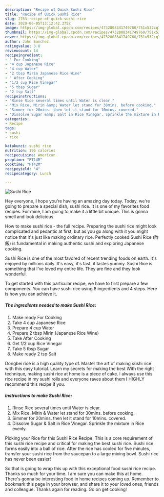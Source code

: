 ```yaml
---
description: "Recipe of Quick Sushi Rice"
title: "Recipe of Quick Sushi Rice"
slug: 2763-recipe-of-quick-sushi-rice
date: 2020-06-05T13:12:42.375Z
image: https://img-global.cpcdn.com/recipes/4732808341749760/751x532cq70/sushi-rice-recipe-main-photo.jpg
thumbnail: https://img-global.cpcdn.com/recipes/4732808341749760/751x532cq70/sushi-rice-recipe-main-photo.jpg
cover: https://img-global.cpcdn.com/recipes/4732808341749760/751x532cq70/sushi-rice-recipe-main-photo.jpg
author: John Sanchez
ratingvalue: 3.8
reviewcount: 14
recipeingredient:
- " For Cooking"
- "4 cup Japanese Rice"
- "4 cup Water"
- "2 tbsp Mirin Japanese Rice Wine"
- " After Cooking"
- "1/2 cup Rice Vinegar"
- "5 tbsp Sugar"
- "2 tsp Salt"
recipeinstructions:
- "Rinse Rice several times until Water is clear."
- "Mix Rice, Mirin &amp; Water let stand for 30mins. before cooking."
- "Simmer for 20mins. then let it stand for 10mins. covered."
- "Dissolve Sugar &amp; Salt in Rice Vinegar. Sprinkle the mixture in Rice evenly."
categories:
- Recipe
tags:
- sushi
- rice

katakunci: sushi rice 
nutrition: 196 calories
recipecuisine: American
preptime: "PT14M"
cooktime: "PT42M"
recipeyield: "4"
recipecategory: Lunch

---
```



![Sushi Rice](https://img-global.cpcdn.com/recipes/4732808341749760/751x532cq70/sushi-rice-recipe-main-photo.jpg)

Hey everyone, I hope you're having an amazing day today. Today, we're going to prepare a special dish, sushi rice. It is one of my favorites food recipes. For mine, I am going to make it a little bit unique. This is gonna smell and look delicious.

How to make sushi rice - the full recipe. Preparing the sushi rice might look complicated and pedantic at first, but as you go along with it you might notice that it&#39;s just like making ordinary rice. Perfectly cooked Sushi Rice (酢飯) is fundamental in making authentic sushi and exploring Japanese cooking.

Sushi Rice is one of the most favored of recent trending foods on earth. It's enjoyed by millions daily. It's easy, it's fast, it tastes yummy. Sushi Rice is something that I've loved my entire life. They are fine and they look wonderful.


To get started with this particular recipe, we have to first prepare a few components. You can have sushi rice using 8 ingredients and 4 steps. Here is how you can achieve it.

<!--inarticleads1-->

##### The ingredients needed to make Sushi Rice:

1. Make ready  For Cooking
1. Take 4 cup Japanese Rice
1. Prepare 4 cup Water
1. Prepare 2 tbsp Mirin (Japanese Rice Wine)
1. Take  After Cooking
1. Get 1/2 cup Rice Vinegar
1. Take 5 tbsp Sugar
1. Make ready 2 tsp Salt


Dongbei rice is a high quality type of. Master the art of making sushi rice with this easy tutorial. Learn my secrets for making the best With the right technique, making sushi rice at home is a piece of cake. I always use this rice recipe in my sushi rolls and everyone raves about them I HIGHLY recommend this recipe if you. 

<!--inarticleads2-->

##### Instructions to make Sushi Rice:

1. Rinse Rice several times until Water is clear.
1. Mix Rice, Mirin &amp; Water let stand for 30mins. before cooking.
1. Simmer for 20mins. then let it stand for 10mins. covered.
1. Dissolve Sugar &amp; Salt in Rice Vinegar. Sprinkle the mixture in Rice evenly.


Picking your Rice for this Sushi Rice Recipe. This is a core requirement of this sushi rice recipe and critical for making the best sushi rice. Sushi rice forms easily into a ball of rice. After the rice has cooled for five minutes, transfer your sushi rice from the saucepan to a large mixing bowl. Sushi rice has never been easier! 

So that is going to wrap this up with this exceptional food sushi rice recipe. Thanks so much for your time. I am sure you can make this at home. There's gonna be interesting food in home recipes coming up. Remember to bookmark this page in your browser, and share it to your loved ones, friends and colleague. Thanks again for reading. Go on get cooking!
